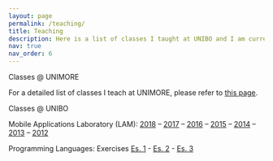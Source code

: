 ```yaml
---
layout: page
permalink: /teaching/
title: Teaching
description: Here is a list of classes I taught at UNIBO and I am currently teaching at UNIMORE.
nav: true
nav_order: 6
---
```


Classes @ UNIMORE

For a detailed list of classes I teach at UNIMORE, please refer to [this page](http://personale.unimore.it/rubrica/insegnamenti/bedogni).

Classes @ UNIBO

Mobile Applications Laboratory (LAM): [2018](http://cs.unibo.it/projects/android/2018) – [2017](http://cs.unibo.it/projects/android/2017) – [2016](http://cs.unibo.it/projects/android/2016) – [2015](http://cs.unibo.it/projects/android/2015) – [2014](http://cs.unibo.it/projects/android/2014) – [2013](http://cs.unibo.it/projects/android/2013) – [2012](http://cs.unibo.it/projects/android/2012)

Programming Languages: Exercises [Es. 1](http://www.cs.unibo.it/~lbedogni/2015_LP/es1.pdf) - [Es. 2](http://www.cs.unibo.it/~lbedogni/2015_LP/es2.pdf) - [Es. 3](http://www.cs.unibo.it/~lbedogni/2015_LP/es3.pdf)
